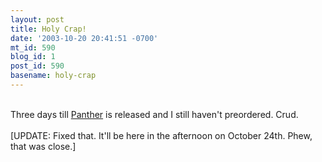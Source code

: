 ```yaml
---
layout: post
title: Holy Crap!
date: '2003-10-20 20:41:51 -0700'
mt_id: 590
blog_id: 1
post_id: 590
basename: holy-crap
---
```

<br />Three days till <a href="http://www.apple.com/macosx/">Panther</a> is released and I still haven't preordered. Crud.<br /><br />[UPDATE: Fixed that. It'll be here in the afternoon on October 24th. Phew, that was close.]<br /><br /><br />
